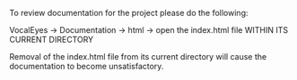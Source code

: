 To review documentation for the project please do the following:

VocalEyes ->
Documentation ->
html ->
open the index.html file WITHIN ITS CURRENT DIRECTORY

Removal of the index.html file from its current directory will cause the documentation to become unsatisfactory.